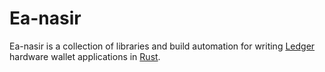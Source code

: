 # Ea-nasir

Ea-nasir is a collection of libraries and build automation for writing [Ledger](https://www.ledger.com/) hardware wallet applications in [Rust](https://www.rust-lang.org/).
